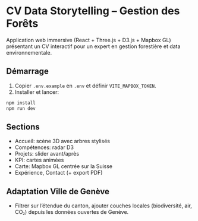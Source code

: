 # CV Data Storytelling – Gestion des Forêts

Application web immersive (React + Three.js + D3.js + Mapbox GL) présentant un CV interactif pour un expert en gestion forestière et data environnementale.

## Démarrage

1. Copier `.env.example` en `.env` et définir `VITE_MAPBOX_TOKEN`.
2. Installer et lancer:

```bash
npm install
npm run dev
```

## Sections

- Accueil: scène 3D avec arbres stylisés
- Compétences: radar D3
- Projets: slider avant/après
- KPI: cartes animées
- Carte: Mapbox GL centrée sur la Suisse
- Expérience, Contact (+ export PDF)

## Adaptation Ville de Genève

- Filtrer sur l’étendue du canton, ajouter couches locales (biodiversité, air, CO₂) depuis les données ouvertes de Genève.


